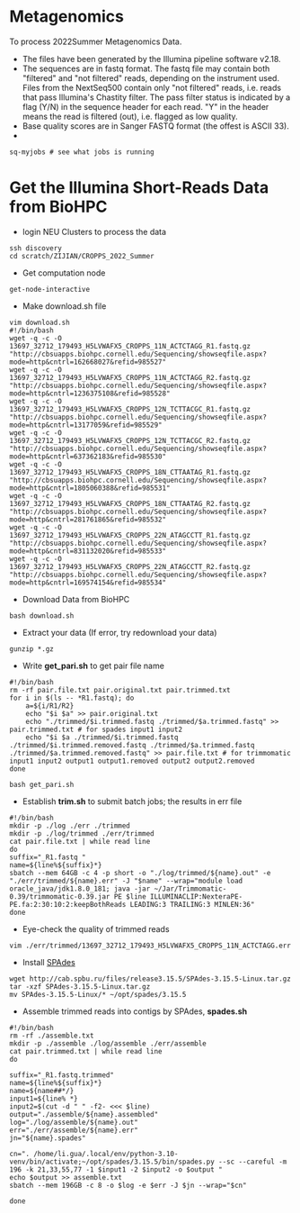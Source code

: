 # Metagenomics
To process 2022Summer Metagenomics Data. 
- The files have been generated by the Illumina pipeline software v2.18.
- The sequences are in fastq format. The fastq file may contain both "filtered" and "not filtered" reads, depending on the instrument used. Files from the NextSeq500 contain only "not filtered" reads, i.e. reads that pass Illumina's Chastity filter. The pass filter status is indicated by a flag (Y/N) in the sequence header for each read. "Y" in the header means the read is filtered (out), i.e. flagged as low quality.
- Base quality scores are in Sanger FASTQ format (the offest is ASCII 33).
- 
```
sq-myjobs # see what jobs is running
```
# Get the Illumina Short-Reads Data from BioHPC 
- login NEU Clusters to process the data
``` 
ssh discovery
cd scratch/ZIJIAN/CROPPS_2022_Summer
```

- Get computation node
```
get-node-interactive 
```

- Make download.sh file 
```
vim download.sh
#!/bin/bash
wget -q -c -O 13697_32712_179493_H5LVWAFX5_CROPPS_11N_ACTCTAGG_R1.fastq.gz "http://cbsuapps.biohpc.cornell.edu/Sequencing/showseqfile.aspx?mode=http&cntrl=162668027&refid=985527"
wget -q -c -O 13697_32712_179493_H5LVWAFX5_CROPPS_11N_ACTCTAGG_R2.fastq.gz "http://cbsuapps.biohpc.cornell.edu/Sequencing/showseqfile.aspx?mode=http&cntrl=1236375108&refid=985528"
wget -q -c -O 13697_32712_179493_H5LVWAFX5_CROPPS_12N_TCTTACGC_R1.fastq.gz "http://cbsuapps.biohpc.cornell.edu/Sequencing/showseqfile.aspx?mode=http&cntrl=13177059&refid=985529"
wget -q -c -O 13697_32712_179493_H5LVWAFX5_CROPPS_12N_TCTTACGC_R2.fastq.gz "http://cbsuapps.biohpc.cornell.edu/Sequencing/showseqfile.aspx?mode=http&cntrl=637362183&refid=985530"
wget -q -c -O 13697_32712_179493_H5LVWAFX5_CROPPS_18N_CTTAATAG_R1.fastq.gz "http://cbsuapps.biohpc.cornell.edu/Sequencing/showseqfile.aspx?mode=http&cntrl=1805060388&refid=985531"
wget -q -c -O 13697_32712_179493_H5LVWAFX5_CROPPS_18N_CTTAATAG_R2.fastq.gz "http://cbsuapps.biohpc.cornell.edu/Sequencing/showseqfile.aspx?mode=http&cntrl=281761865&refid=985532"
wget -q -c -O 13697_32712_179493_H5LVWAFX5_CROPPS_22N_ATAGCCTT_R1.fastq.gz "http://cbsuapps.biohpc.cornell.edu/Sequencing/showseqfile.aspx?mode=http&cntrl=831132020&refid=985533"
wget -q -c -O 13697_32712_179493_H5LVWAFX5_CROPPS_22N_ATAGCCTT_R2.fastq.gz "http://cbsuapps.biohpc.cornell.edu/Sequencing/showseqfile.aspx?mode=http&cntrl=169574154&refid=985534"
```

- Download Data from BioHPC
```
bash download.sh
```

- Extract your data (If error, try redownload your data)
```
gunzip *.gz
```

- Write **get_pari.sh** to get pair file name
```
#!/bin/bash                                                                                                         
rm -rf pair.file.txt pair.original.txt pair.trimmed.txt                                                             
for i in $(ls -- *R1.fastq); do                                                                                     
    a=${i/R1/R2}                                                                                                    
    echo "$i $a" >> pair.original.txt                                                                               
    echo "./trimmed/$i.trimmed.fastq ./trimmed/$a.trimmed.fastq" >> pair.trimmed.txt # for spades input1 input2     
    echo "$i $a ./trimmed/$i.trimmed.fastq ./trimmed/$i.trimmed.removed.fastq ./trimmed/$a.trimmed.fastq ./trimmed/$a.trimmed.removed.fastq" >> pair.file.txt # for trimmomatic input1 input2 output1 output1.removed output2 output2.removed                       
done

bash get_pari.sh
```

- Establish **trim.sh** to submit batch jobs; the results in err file
```
#!/bin/bash
mkdir -p ./log ./err ./trimmed
mkdir -p ./log/trimmed ./err/trimmed
cat pair.file.txt | while read line                                                                                               
do
suffix="_R1.fastq "
name=${line%${suffix}*}
sbatch --mem 64GB -c 4 -p short -o "./log/trimmed/${name}.out" -e "./err/trimmed/${name}.err" -J "$name" --wrap="module load oracle_java/jdk1.8.0_181; java -jar ~/Jar/Trimmomatic-0.39/trimmomatic-0.39.jar PE $line ILLUMINACLIP:NexteraPE-PE.fa:2:30:10:2:keepBothReads LEADING:3 TRAILING:3 MINLEN:36"
done
```

- Eye-check the quality of trimmed reads
```
vim ./err/trimmed/13697_32712_179493_H5LVWAFX5_CROPPS_11N_ACTCTAGG.err 
```

- Install [SPAdes](https://github.com/ablab/spades)
```
wget http://cab.spbu.ru/files/release3.15.5/SPAdes-3.15.5-Linux.tar.gz
tar -xzf SPAdes-3.15.5-Linux.tar.gz
mv SPAdes-3.15.5-Linux/* ~/opt/spades/3.15.5
```

- Assemble trimmed reads into contigs by SPAdes, **spades.sh**
```
#!/bin/bash
rm -rf ./assemble.txt
mkdir -p ./assemble ./log/assemble ./err/assemble
cat pair.trimmed.txt | while read line
do
 
suffix="_R1.fastq.trimmed"
name=${line%${suffix}*}
name=${name##*/}
input1=${line% *}
input2=$(cut -d " " -f2- <<< $line)
output="./assemble/${name}.assembled"
log="./log/assemble/${name}.out"
err="./err/assemble/${name}.err"
jn="${name}.spades"
 
cn=". /home/li.gua/.local/env/python-3.10-venv/bin/activate;~/opt/spades/3.15.5/bin/spades.py --sc --careful -m 196 -k 21,33,55,77 -1 $input1 -2 $input2 -o $output "
echo $output >> assemble.txt
sbatch --mem 196GB -c 8 -o $log -e $err -J $jn --wrap="$cn"                                                                       
 
done
```
